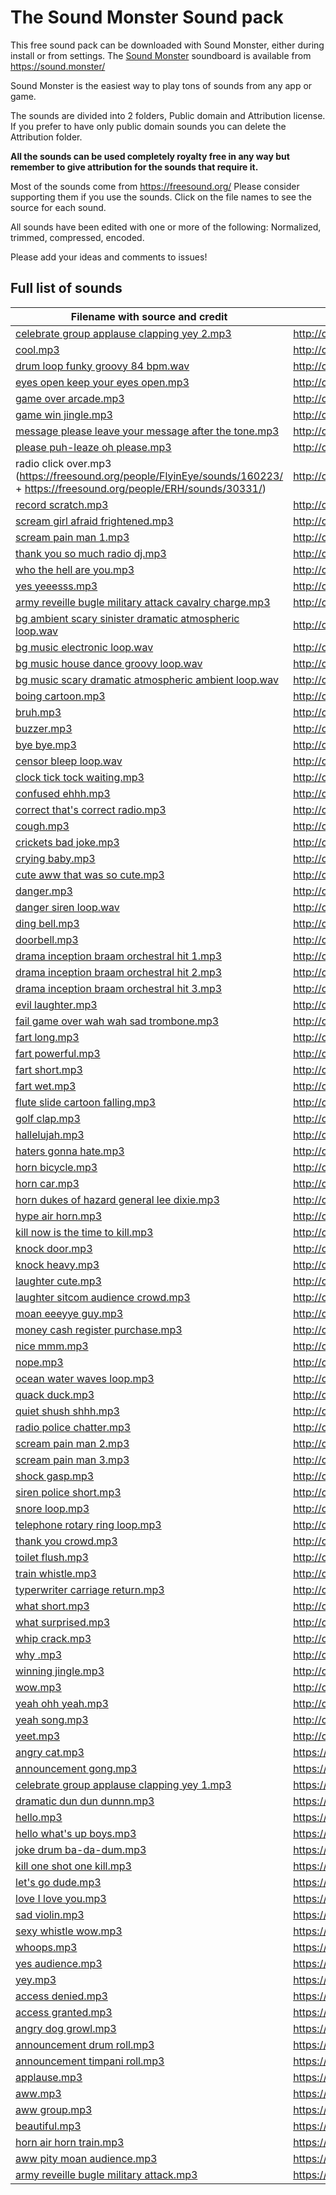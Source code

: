 # The Sound Monster Sound pack

This free sound pack can be downloaded with Sound Monster, either during install or from settings. The [Sound Monster](https://sound.monster/) soundboard is available from https://sound.monster/

Sound Monster is the easiest way to play tons of sounds from any app or game.

The sounds are divided into 2 folders, Public domain and Attribution license.  If you prefer to have only public domain sounds you can delete the Attribution folder. 

**All the sounds can be used completely royalty free in any way but remember to give attribution for the sounds that require it.**

Most of the sounds come from https://freesound.org/ Please consider supporting them if you use the sounds. Click on the file names to see the source for each sound.

All sounds have been edited with one or more of the following: Normalized, trimmed, compressed, encoded. 

Please add your ideas and comments to issues!

## Full list of sounds

| Filename with source and credit | License |
| ------------- | ------------- |
| [celebrate group applause clapping yey 2.mp3](https://freesound.org/people/sonsdebarcelona/sounds/221937/) | http://creativecommons.org/licenses/by/3.0/ | 
| [cool.mp3](https://freesound.org/people/dersuperanton/sounds/435880/) | http://creativecommons.org/licenses/by/3.0/ | 
| [drum loop funky groovy 84 bpm.wav](https://freesound.org/people/ajubamusic/sounds/320803/) | http://creativecommons.org/licenses/by/3.0/ | 
| [eyes open keep your eyes open.mp3](https://freesound.org/people/JPolito/sounds/144332/) | http://creativecommons.org/licenses/by/3.0/ | 
| [game over arcade.mp3](https://freesound.org/people/SimonBay/sounds/439890/) | http://creativecommons.org/licenses/by/3.0/ | 
| [game win jingle.mp3](https://freesound.org/people/elijahdanie/sounds/487436/) | http://creativecommons.org/licenses/by/3.0/ | 
| [message please leave your message after the tone.mp3](https://freesound.org/people/kwahmah_02/sounds/274759/) | http://creativecommons.org/licenses/by/3.0/ | 
| [please puh-leaze oh please.mp3](https://freesound.org/people/owly-bee/sounds/415343/) | http://creativecommons.org/licenses/by/3.0/ | 
| radio click over.mp3 (https://freesound.org/people/FlyinEye/sounds/160223/ + https://freesound.org/people/ERH/sounds/30331/) | http://creativecommons.org/licenses/by/3.0/ | 
| [record scratch.mp3](https://freesound.org/people/kwahmah_02/sounds/269476/) | http://creativecommons.org/licenses/by/3.0/ | 
| [scream girl afraid frightened.mp3](https://freesound.org/people/owly-bee/sounds/415353/) | http://creativecommons.org/licenses/by/3.0/ | 
| [scream pain man 1.mp3](https://freesound.org/people/GabrielaUPF/sounds/220290/) | http://creativecommons.org/licenses/by/3.0/ | 
| [thank you so much radio dj.mp3](https://freesound.org/people/gibbsyns3/sounds/444557/) | http://creativecommons.org/licenses/by/3.0/ | 
| [who the hell are you.mp3](https://freesound.org/people/owly-bee/sounds/415349/) | http://creativecommons.org/licenses/by/3.0/ | 
| [yes yeeesss.mp3](https://freesound.org/people/vikuserro/sounds/246307/) | http://creativecommons.org/licenses/by/3.0/ | 
| [army reveille bugle military attack cavalry charge.mp3](https://freesound.org/people/craigsmith/sounds/438633/) | http://creativecommons.org/publicdomain/zero/1.0/ | 
| [bg ambient scary sinister dramatic atmospheric loop.wav](https://freesound.org/people/Duckers_Duckerson/sounds/366787/) | http://creativecommons.org/publicdomain/zero/1.0/ | 
| [bg music electronic loop.wav](https://freesound.org/people/vykroft/sounds/417757/) | http://creativecommons.org/publicdomain/zero/1.0/ | 
| [bg music house dance groovy loop.wav](https://freesound.org/people/DaveJf/sounds/640493/) | http://creativecommons.org/publicdomain/zero/1.0/ | 
| [bg music scary dramatic atmospheric ambient loop.wav](https://freesound.org/people/szegvari/sounds/594223/) | http://creativecommons.org/publicdomain/zero/1.0/ | 
| [boing cartoon.mp3](https://freesound.org/people/suzenako/sounds/537060/) | http://creativecommons.org/publicdomain/zero/1.0/ | 
| [bruh.mp3](https://freesound.org/people/Dude_Law/sounds/547829/?page=4#comment) | http://creativecommons.org/publicdomain/zero/1.0/ | 
| [buzzer.mp3](https://freesound.org/people/guitarguy1985/sounds/54047/) | http://creativecommons.org/publicdomain/zero/1.0/ | 
| [bye bye.mp3](https://freesound.org/people/Alivvie/sounds/323361/) | http://creativecommons.org/publicdomain/zero/1.0/ | 
| [censor bleep loop.wav](https://freesound.org/people/-DeletedUser-/sounds/647268/) | http://creativecommons.org/publicdomain/zero/1.0/ | 
| [clock tick tock waiting.mp3](https://freesound.org/people/blukotek/sounds/412750/) | http://creativecommons.org/publicdomain/zero/1.0/ | 
| [confused ehhh.mp3](https://freesound.org/people/a13389/sounds/528782/) | http://creativecommons.org/publicdomain/zero/1.0/ | 
| [correct that's correct radio.mp3](https://freesound.org/people/cityrocker/sounds/121342/) | http://creativecommons.org/publicdomain/zero/1.0/ | 
| [cough.mp3](https://freesound.org/people/OwlStorm/sounds/151217/) | http://creativecommons.org/publicdomain/zero/1.0/ | 
| [crickets bad joke.mp3](https://freesound.org/people/guitarguy1985/sounds/69439/) | http://creativecommons.org/publicdomain/zero/1.0/ | 
| [crying baby.mp3](https://freesound.org/people/the_yura/sounds/211528/) | http://creativecommons.org/publicdomain/zero/1.0/ | 
| [cute aww that was so cute.mp3](https://freesound.org/people/DesignDean/sounds/397315/) | http://creativecommons.org/publicdomain/zero/1.0/ | 
| [danger.mp3](https://freesound.org/people/Archeos/sounds/338848/) | http://creativecommons.org/publicdomain/zero/1.0/ | 
| [danger siren loop.wav](https://freesound.org/people/Kinoton/sounds/420661/) | http://creativecommons.org/publicdomain/zero/1.0/ | 
| [ding bell.mp3](https://freesound.org/people/5ro4/sounds/611113/) | http://creativecommons.org/publicdomain/zero/1.0/ | 
| [doorbell.mp3](https://freesound.org/people/guitarguy1985/sounds/69385/) | http://creativecommons.org/publicdomain/zero/1.0/ | 
| [drama inception braam orchestral hit 1.mp3](https://freesound.org/people/unfa/sounds/647712/) | http://creativecommons.org/publicdomain/zero/1.0/ | 
| [drama inception braam orchestral hit 2.mp3](https://freesound.org/people/jocmusic/sounds/482686/) | http://creativecommons.org/publicdomain/zero/1.0/ | 
| [drama inception braam orchestral hit 3.mp3](https://freesound.org/people/vykroft/sounds/428576/) | http://creativecommons.org/publicdomain/zero/1.0/ | 
| [evil laughter.mp3](https://freesound.org/people/Seth_Makes_Sounds/sounds/632167/) | http://creativecommons.org/publicdomain/zero/1.0/ | 
| [fail game over wah wah sad trombone.mp3](https://freesound.org/people/TaranP/sounds/362205/) | http://creativecommons.org/publicdomain/zero/1.0/ | 
| [fart long.mp3](https://freesound.org/people/junkfood2121/sounds/242004/) | http://creativecommons.org/publicdomain/zero/1.0/ | 
| [fart powerful.mp3](https://freesound.org/people/TV_LING/sounds/523467/) | http://creativecommons.org/publicdomain/zero/1.0/ | 
| [fart short.mp3](https://freesound.org/people/DSISStudios/sounds/241000/) | http://creativecommons.org/publicdomain/zero/1.0/ | 
| [fart wet.mp3](https://freesound.org/people/kuchtaa/sounds/555418/) | http://creativecommons.org/publicdomain/zero/1.0/ | 
| [flute slide cartoon falling.mp3](https://freesound.org/people/Wagna/sounds/326133/) | http://creativecommons.org/publicdomain/zero/1.0/ | 
| [golf clap.mp3](https://freesound.org/people/mattheos/sounds/116769/) | http://creativecommons.org/publicdomain/zero/1.0/ | 
| [hallelujah.mp3](https://freesound.org/people/magixmusic/sounds/187470/) | http://creativecommons.org/publicdomain/zero/1.0/ | 
| [haters gonna hate.mp3](https://freesound.org/people/sfranco6/sounds/380486/) | http://creativecommons.org/publicdomain/zero/1.0/ | 
| [horn bicycle.mp3](https://freesound.org/people/ristooooo1/sounds/539143/) | http://creativecommons.org/publicdomain/zero/1.0/ | 
| [horn car.mp3](https://freesound.org/people/mcpable/sounds/131930/) | http://creativecommons.org/publicdomain/zero/1.0/ | 
| [horn dukes of hazard general lee dixie.mp3](https://freesound.org/people/Truss88/sounds/646258/) | http://creativecommons.org/publicdomain/zero/1.0/ | 
| [hype air horn.mp3](https://freesound.org/people/pfranzen/sounds/528807/) | http://creativecommons.org/publicdomain/zero/1.0/ | 
| [kill now is the time to kill.mp3](https://freesound.org/people/WelvynZPorterSamples/sounds/621299/) | http://creativecommons.org/publicdomain/zero/1.0/ | 
| [knock door.mp3](https://freesound.org/people/cloe.king/sounds/452793/) | http://creativecommons.org/publicdomain/zero/1.0/ | 
| [knock heavy.mp3](https://freesound.org/people/DarkDelight/sounds/646520/) | http://creativecommons.org/publicdomain/zero/1.0/ | 
| [laughter cute.mp3](https://freesound.org/people/NicknameLarry/sounds/513983/) | http://creativecommons.org/publicdomain/zero/1.0/ | 
| [laughter sitcom audience crowd.mp3](https://freesound.org/people/Evil_Ear_Recordings/sounds/524775/) | http://creativecommons.org/publicdomain/zero/1.0/ | 
| [moan eeeyye guy.mp3](https://freesound.org/people/Dirty%20Lasagna/sounds/157874/) | http://creativecommons.org/publicdomain/zero/1.0/ | 
| [money cash register purchase.mp3](https://freesound.org/people/Zott820/sounds/209578/) | http://creativecommons.org/publicdomain/zero/1.0/ | 
| [nice mmm.mp3](https://freesound.org/people/doggo_mcdoggo/sounds/368592/) | http://creativecommons.org/publicdomain/zero/1.0/ | 
| [nope.mp3](https://freesound.org/people/itinerantmonk108/sounds/553439/) | http://creativecommons.org/publicdomain/zero/1.0/ | 
| [ocean water waves loop.mp3](https://freesound.org/people/Legnalegna55/sounds/577424/) | http://creativecommons.org/publicdomain/zero/1.0/ | 
| [quack duck.mp3](https://freesound.org/people/Sess8it/sounds/532287/) | http://creativecommons.org/publicdomain/zero/1.0/ | 
| [quiet shush shhh.mp3](https://freesound.org/people/JanJanTO/sounds/321588/) | http://creativecommons.org/publicdomain/zero/1.0/ | 
| [radio police chatter.mp3](https://freesound.org/people/-Andreas/sounds/648463/) | http://creativecommons.org/publicdomain/zero/1.0/ | 
| [scream pain man 2.mp3](https://freesound.org/people/stuxer/sounds/401210/) | http://creativecommons.org/publicdomain/zero/1.0/ | 
| [scream pain man 3.mp3](https://freesound.org/people/Kalibrk/sounds/339309/) | http://creativecommons.org/publicdomain/zero/1.0/ | 
| [shock gasp.mp3](https://freesound.org/people/laft2k/sounds/437667/) | http://creativecommons.org/publicdomain/zero/1.0/ | 
| [siren police short.mp3](https://freesound.org/people/guitarguy1985/sounds/70938/) | http://creativecommons.org/publicdomain/zero/1.0/ | 
| [snore loop.mp3](https://freesound.org/people/sirplus/sounds/20545/) | http://creativecommons.org/publicdomain/zero/1.0/ | 
| [telephone rotary ring loop.mp3](https://freesound.org/people/transitking/sounds/15826/) | http://creativecommons.org/publicdomain/zero/1.0/ | 
| [thank you crowd.mp3](https://freesound.org/people/AG3NT_CH33S3/sounds/586165/) | http://creativecommons.org/publicdomain/zero/1.0/ | 
| [toilet flush.mp3](https://freesound.org/people/lorenzgillner/sounds/274448/) | http://creativecommons.org/publicdomain/zero/1.0/ | 
| [train whistle.mp3](https://freesound.org/people/Beans1026/sounds/633869/) | http://creativecommons.org/publicdomain/zero/1.0/ | 
| [typerwriter carriage return.mp3](https://freesound.org/people/ramsamba/sounds/318686/) | http://creativecommons.org/publicdomain/zero/1.0/ | 
| [what short.mp3](https://freesound.org/people/unfa/sounds/580321/) | http://creativecommons.org/publicdomain/zero/1.0/ | 
| [what surprised.mp3](https://freesound.org/people/Reitanna/sounds/215381/) | http://creativecommons.org/publicdomain/zero/1.0/ | 
| [whip crack.mp3](https://freesound.org/people/SciFiSounds/sounds/529925/) | http://creativecommons.org/publicdomain/zero/1.0/ | 
| [why .mp3](https://freesound.org/people/Reitanna/sounds/344057/) | http://creativecommons.org/publicdomain/zero/1.0/ | 
| [winning jingle.mp3](https://freesound.org/people/unadamlar/sounds/341985/) | http://creativecommons.org/publicdomain/zero/1.0/ | 
| [wow.mp3](https://freesound.org/people/Alivvie/sounds/323438/) | http://creativecommons.org/publicdomain/zero/1.0/ | 
| [yeah ohh yeah.mp3](https://freesound.org/people/Gimp_Revival/sounds/588593/) | http://creativecommons.org/publicdomain/zero/1.0/ | 
| [yeah song.mp3](https://freesound.org/people/druki/sounds/320739/) | http://creativecommons.org/publicdomain/zero/1.0/ | 
| [yeet.mp3](https://freesound.org/people/JungoXL/sounds/528653/) | http://creativecommons.org/publicdomain/zero/1.0/ | 
| [angry cat.mp3](https://freesound.org/people/InspectorJ/sounds/415209/) | https://creativecommons.org/licenses/by/4.0/ | 
| [announcement gong.mp3](https://freesound.org/people/juskiddink/sounds/86773/) | https://creativecommons.org/licenses/by/4.0/ | 
| [celebrate group applause clapping yey 1.mp3](https://freesound.org/people/sonidistapo/sounds/395383/) | https://creativecommons.org/licenses/by/4.0/ | 
| [dramatic dun dun dunnn.mp3](https://freesound.org/people/copyc4t/sounds/146434/) | https://creativecommons.org/licenses/by/4.0/ | 
| [hello.mp3](https://freesound.org/people/AmeAngelofSin/sounds/207861/) | https://creativecommons.org/licenses/by/4.0/ | 
| [hello what's up boys.mp3](https://freesound.org/people/Iceofdoom/sounds/410942/) | https://creativecommons.org/licenses/by/4.0/ | 
| [joke drum ba-da-dum.mp3](https://freesound.org/people/Simon_Lacelle/sounds/37215/) | https://creativecommons.org/licenses/by/4.0/ | 
| [kill one shot one kill.mp3](https://freesound.org/people/Alba_Mac/sounds/639952/) | https://creativecommons.org/licenses/by/4.0/ | 
| [let's go dude.mp3](https://freesound.org/people/metrostock99/sounds/514688/) | https://creativecommons.org/licenses/by/4.0/ | 
| [love I love you.mp3](https://freesound.org/people/OBXJohn/sounds/365638/) | https://creativecommons.org/licenses/by/4.0/ | 
| [sad violin.mp3](https://freesound.org/people/TheFlyFishingFilmmaker/sounds/641694/) | https://creativecommons.org/licenses/by/4.0/ | 
| [sexy whistle wow.mp3](https://freesound.org/people/igroglaz/sounds/633228/) | https://creativecommons.org/licenses/by/4.0/ | 
| [whoops.mp3](https://freesound.org/people/WIM/sounds/9020/) | https://creativecommons.org/licenses/by/4.0/ | 
| [yes audience.mp3](https://freesound.org/people/unchaz/sounds/150970/) | https://creativecommons.org/licenses/by/4.0/ | 
| [yey.mp3](https://freesound.org/people/drotzruhn/sounds/625392/) | https://creativecommons.org/licenses/by/4.0/ | 
| [access denied.mp3](https://freesound.org/people/Sonoticai/sounds/524628/) | https://creativecommons.org/publicdomain/zero/1.0/ | 
| [access granted.mp3](https://freesound.org/people/Sonoticai/sounds/524628/) | https://creativecommons.org/publicdomain/zero/1.0/ | 
| [angry dog growl.mp3](https://freesound.org/people/locontrario23/sounds/395921/) | https://creativecommons.org/publicdomain/zero/1.0/ | 
| [announcement drum roll.mp3](https://freesound.org/people/El_Has/sounds/523900/) | https://creativecommons.org/publicdomain/zero/1.0/ | 
| [announcement timpani roll.mp3](https://freesound.org/people/hallkev/sounds/428611/) | https://creativecommons.org/publicdomain/zero/1.0/ | 
| [applause.mp3](https://freesound.org/people/Sandermotions/sounds/277021/) | https://creativecommons.org/publicdomain/zero/1.0/ | 
| [aww.mp3](https://freesound.org/people/WhisperPotato/sounds/547589/) | https://creativecommons.org/publicdomain/zero/1.0/ | 
| [aww group.mp3](https://freesound.org/people/vahdena/sounds/518860/) | https://creativecommons.org/publicdomain/zero/1.0/ | 
| [beautiful.mp3](https://freesound.org/people/Duisterwho/sounds/645600/) | https://creativecommons.org/publicdomain/zero/1.0/ | 
| [horn air horn train.mp3](https://freesound.org/people/guitarguy1985/sounds/68999/) | https://creativecommons.org/publicdomain/zero/1.0/ | 
| [aww pity moan audience.mp3](https://freesound.org/people/phmiller42/sounds/124996/) | https://creativecommons.org/publicdomain/zero/1.0/ | 
| [army reveille bugle military attack.mp3](https://commons.wikimedia.org/wiki/File:Reveille_on_bugle.ogg) | https://en.wikipedia.org/wiki/Public_domain | 


